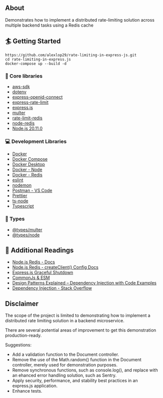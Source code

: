 ## About

Demonstrates how to implement a distributed rate-limiting solution across multiple backend tasks using a Redis cache

## 🏄 Getting Started

```
https://github.com/alexlop29/rate-limiting-in-express-js.git
cd rate-limiting-in-express.js
docker-compose up --build -d
```

### 🔧 Core libraries

- [aws-sdk](https://www.npmjs.com/package/aws-sdk)
- [dotenv](https://www.npmjs.com/package/dotenv)
- [express-openid-connect](https://github.com/auth0/express-openid-connect)
- [express-rate-limit](https://express-rate-limit.mintlify.app/overview)
- [express.js](https://expressjs.com)
- [multer](https://github.com/expressjs/multer)
- [rate-limit-redis](https://www.npmjs.com/package/rate-limit-redis)
- [node-redis](https://github.com/redis/node-redis)
- [Node.js 20.11.0](https://nodejs.org/en)

### 💻 Development Libraries

- [Docker](https://docs.docker.com)
- [Docker Compose](https://docs.docker.com/get-started/08_using_compose/)
- [Docker Desktop](https://docs.docker.com/desktop/)
- [Docker - Node](https://hub.docker.com/_/node/)
- [Docker - Redis](https://hub.docker.com/_/redis)
- [eslint](https://eslint.org)
- [nodemon](https://nodemon.io)
- [Postman - VS Code](https://marketplace.visualstudio.com/items?itemName=Postman.postman-for-vscode)
- [Prettier](https://prettier.io)
- [ts-node](https://www.npmjs.com/package/ts-node)
- [Typescript](https://www.typescriptlang.org)

### 📛 Types

- [@types/multer](https://www.npmjs.com/package/@types/multer)
- [@types/node](https://www.npmjs.com/package/@types/node)

## 📑 Additional Readings

- [Node.js Redis - Docs](https://redis.io/docs/connect/clients/nodejs/#learn-more)
- [Node.js Redis - createClient() Config Docs](https://github.com/redis/node-redis/blob/master/docs/client-configuration.md)
- [Express.js Graceful Shutdown](https://expressjs.com/en/advanced/healthcheck-graceful-shutdown.html)
- [CommonJs & ESM](https://blog.logrocket.com/commonjs-vs-es-modules-node-js/)
- [Design Patterns Explained – Dependency Injection with Code Examples](https://stackify.com/dependency-injection/)
- [Dependency Injection - Stack Overflow](https://stackoverflow.com/questions/130794/what-is-dependency-injection)

## Disclaimer
The scope of the project is limited to demonstrating how to implement
a distributed rate limiting solution in a backend microservice. 

There are several potential areas of improvement to get this demonstration
production-ready.

Suggestions:
- Add a validation function to the Document controller.
- Remove the use of the Math.random() function in the Document controller, merely used for demonstration purposes.
- Remove synchronous functions, such as console.log(), and replace with an ehanced error handling solution, such as Sentry.
- Apply security, performance, and stability best practices in an express.js application. 
- Enhance tests.


